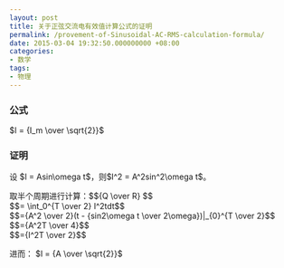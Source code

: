 ```yaml
---
layout: post
title: 关于正弦交流电有效值计算公式的证明
permalink: /provement-of-Sinusoidal-AC-RMS-calculation-formula/
date: 2015-03-04 19:32:50.000000000 +08:00
categories:
- 数学
tags:
- 物理
---
```

<h3>公式</h3>
<p>$I = {I_m \over \sqrt{2}}$</p>
<h3>证明</h3>
<p>设 $I = Asin\omega t$，则$I^2 = A^2sin^2\omega t$。</p>
<p>取半个周期进行计算：$${Q \over R} $$<br />
$$= \int_0^{T \over 2} I^2tdt$$<br />
$$={A^2 \over 2}(t - {sin2\omega t \over 2\omega})|_{0}^{T \over 2}$$<br />
$$={A^2T \over 4}$$<br />
$$={I^2T \over 2}$$</p>
<p>进而： $I = {A \over \sqrt{2}}$</p>

